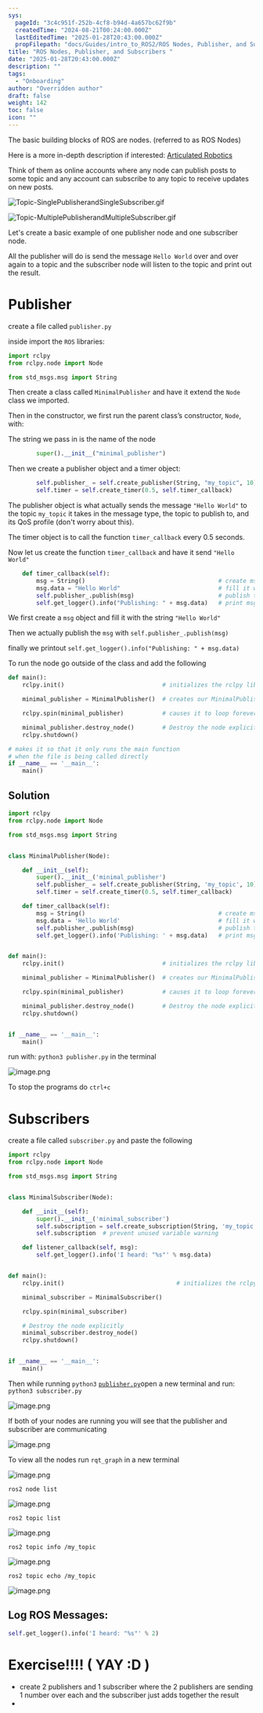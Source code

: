 ```yaml
---
sys:
  pageId: "3c4c951f-252b-4cf8-b94d-4a657bc62f9b"
  createdTime: "2024-08-21T00:24:00.000Z"
  lastEditedTime: "2025-01-28T20:43:00.000Z"
  propFilepath: "docs/Guides/intro_to_ROS2/ROS Nodes, Publisher, and Subscribers .md"
title: "ROS Nodes, Publisher, and Subscribers "
date: "2025-01-28T20:43:00.000Z"
description: ""
tags:
  - "Onboarding"
author: "Overridden author"
draft: false
weight: 142
toc: false
icon: ""
---
```


The basic building blocks of ROS are nodes. (referred to as ROS Nodes)

Here is a more in-depth description if interested: [Articulated Robotics](https://articulatedrobotics.xyz/tutorials/ready-for-ros/ros-overview#2-nodes)

Think of them as online accounts where any node can publish posts to some topic and any account can subscribe to any topic to receive updates on new posts.

![Topic-SinglePublisherandSingleSubscriber.gif](https://docs.ros.org/en/humble/_images/Topic-SinglePublisherandSingleSubscriber.gif)

![Topic-MultiplePublisherandMultipleSubscriber.gif](https://docs.ros.org/en/humble/_images/Topic-MultiplePublisherandMultipleSubscriber.gif)

Let's create a basic example of one publisher node and one subscriber node.

All the publisher will do is send the message `Hello World` over and over again to a topic and the subscriber node will listen to the topic and print out the result.

# Publisher

create a file called `publisher.py` 

inside import the `ROS` libraries:

```python
import rclpy
from rclpy.node import Node

from std_msgs.msg import String
```

Then create a class called `MinimalPublisher` and have it extend the `Node` class we imported.

Then in the constructor, we first run the parent class’s constructor, `Node`, with:

The string we pass in is the name of the node

```python
        super().__init__("minimal_publisher")
```

Then we create a publisher object and a timer object:

```python
        self.publisher_ = self.create_publisher(String, "my_topic", 10)
        self.timer = self.create_timer(0.5, self.timer_callback)
```

The publisher object is what actually sends the message `"Hello World"` to the topic `my_topic` it takes in the message type, the topic to publish to, and its QoS profile (don't worry about this).

The timer object is to call the function `timer_callback` every 0.5 seconds.

Now let us create the function `timer_callback` and have it send `"Hello World"`

```python
    def timer_callback(self):
        msg = String()                                      # create msg object
        msg.data = "Hello World"                            # fill it with data
        self.publisher_.publish(msg)                        # publish the message
        self.get_logger().info("Publishing: " + msg.data)   # print msg
```

We first create a `msg` object and fill it with the string `"Hello World"`

Then we actually publish the `msg` with `self.publisher_.publish(msg)`

finally we printout `self.get_logger().info("Publishing: " + msg.data)`

To run the node go outside of the class and add the following

```python
def main():
    rclpy.init()                            # initializes the rclpy library

    minimal_publisher = MinimalPublisher()  # creates our MinimalPublisher object

    rclpy.spin(minimal_publisher)           # causes it to loop forever

    minimal_publisher.destroy_node()        # Destroy the node explicitly
    rclpy.shutdown()

# makes it so that it only runs the main function
# when the file is being called directly
if __name__ == '__main__': 
    main()
```

## Solution

```python
import rclpy
from rclpy.node import Node

from std_msgs.msg import String


class MinimalPublisher(Node):

    def __init__(self):
        super().__init__('minimal_publisher')
        self.publisher_ = self.create_publisher(String, 'my_topic', 10)
        self.timer = self.create_timer(0.5, self.timer_callback)

    def timer_callback(self):
        msg = String()                                      # create msg object
        msg.data = 'Hello World'                            # fill it with data
        self.publisher_.publish(msg)                        # publish the message
        self.get_logger().info('Publishing: ' + msg.data)   # print msg


def main():
    rclpy.init()                            # initializes the rclpy library

    minimal_publisher = MinimalPublisher()  # creates our MinimalPublisher object

    rclpy.spin(minimal_publisher)           # causes it to loop forever

    minimal_publisher.destroy_node()        # Destroy the node explicitly
    rclpy.shutdown()


if __name__ == '__main__':
    main()
```

run with: `python3 publisher.py` in the terminal

![image.png](https://prod-files-secure.s3.us-west-2.amazonaws.com/d518164a-d88e-44d1-a4ee-3adb3bd8bce0/9214accb-ad5b-44f1-a31c-b3167c59138b/image.png?X-Amz-Algorithm=AWS4-HMAC-SHA256&X-Amz-Content-Sha256=UNSIGNED-PAYLOAD&X-Amz-Credential=ASIAZI2LB466ZWVVQLJB%2F20250525%2Fus-west-2%2Fs3%2Faws4_request&X-Amz-Date=20250525T131732Z&X-Amz-Expires=3600&X-Amz-Security-Token=IQoJb3JpZ2luX2VjEGIaCXVzLXdlc3QtMiJGMEQCIGJRSdxx7BLGzMMDvwkCpVr44I%2B499t5LxWEwL75kZX7AiAiNiaCSSueiS8rfeQqW1tBVLdKWNj0PG0FIlGneoG5%2FSr%2FAwgrEAAaDDYzNzQyMzE4MzgwNSIMl8jgmnzMzoVWd0K5KtwDWG6jpAK91TN9%2Bi5ehbPJgL3Geck91WKZ8ceMYrkYxfd%2FTeZ7x9gg6Gcm3gbYO6umihUSHd8i1EM6p7bthbqYBiknHuT45GELTWaQbyYCHUOWubdjUJcJYUadi5h1K%2Bvb5HozGrWp%2B27ptwvyg66Y4FxMQmXH1x1PHVAZ93RPkHbnFfHPtqkLdRt9vCzKUZZAFhC%2BkdCiD8vRebcXE0xgjl9NCS0HJPx5pB8nsPaUZSp6cbhCCYzGt763sOg3AiHT0lW%2BFZwuH51MY1J7JCEsIVSpMXqmCaTSP4Z5lnZJ8c4eZLhIDyvlkAOYTp6p9nM1%2BpSu7b8Gh%2F5XsnC1hgwOOl4vnQCDJRfz1qPJOzUCeR0%2F7zPk30hTw%2BcCllmqk5y%2B1KpbLQ2pcH6bZJ7CtvoqHTMX9smDf1km%2FWyuW0rZdJUJ6LEx%2B1AWytdTjgCWfQ7xu0XIJI0SL2dwf6IPOp6Ssrch4IQ8wYr%2Fxi2QBAffQQ5YtfPB1zTpXOObUvk3d4ZrM%2B8BJyRSm6s1vJ%2BLgbHAHp7%2Bg94dgCUsl%2Fk9IoTDIWdYVG8K1dQNg7L13%2BKl1Gmun4KzKrKSBujRc7R2Mr1HQhlajmVkRRCTtbHQeJU%2B1esk3LRLM5RZ%2Fz%2F1B%2FUwtdjLwQY6pgFczCM9xWi6B5G%2FAbDkzB1EO0%2FbtzZUD7bCp2opFfx%2FHHlRw4Qh%2Bn55MzOUIYQ104v%2Bs0%2F5jAzVEvL0XxHMLi24uflhdWL2EeyhHBsFC8INC7bIrduUqzIst79Urs2XXknksZxH%2FOq6T4XPwnCbKZ%2BbnzM3ii67VNhLRWseZq9c2ucyQq8Vpjjus0u9g8v6dpHNhCAsA5JUEk7owe9IrVJ3L8wgH6UJ&X-Amz-Signature=c9ca97bac64e673608b2a1a848be4efae6709f7d52f2e69cc39a8f2e1435b22f&X-Amz-SignedHeaders=host&x-id=GetObject)

To stop the programs do `ctrl+c`

# Subscribers

create a file called `subscriber.py` and paste the following

```python
import rclpy
from rclpy.node import Node

from std_msgs.msg import String


class MinimalSubscriber(Node):

    def __init__(self):
        super().__init__('minimal_subscriber')
        self.subscription = self.create_subscription(String, 'my_topic', self.listener_callback, 10)
        self.subscription  # prevent unused variable warning

    def listener_callback(self, msg):
        self.get_logger().info('I heard: "%s"' % msg.data)


def main():
    rclpy.init()                                # initializes the rclpy library

    minimal_subscriber = MinimalSubscriber()

    rclpy.spin(minimal_subscriber)

    # Destroy the node explicitly
    minimal_subscriber.destroy_node()
    rclpy.shutdown()


if __name__ == '__main__':
    main()
```

Then while running `python3` [`publisher.py`](http://publisher.py/)open a new terminal and run: `python3 subscriber.py` 

![image.png](https://prod-files-secure.s3.us-west-2.amazonaws.com/d518164a-d88e-44d1-a4ee-3adb3bd8bce0/611fccf2-c738-4dbd-94e9-98f209092866/image.png?X-Amz-Algorithm=AWS4-HMAC-SHA256&X-Amz-Content-Sha256=UNSIGNED-PAYLOAD&X-Amz-Credential=ASIAZI2LB466ZWVVQLJB%2F20250525%2Fus-west-2%2Fs3%2Faws4_request&X-Amz-Date=20250525T131732Z&X-Amz-Expires=3600&X-Amz-Security-Token=IQoJb3JpZ2luX2VjEGIaCXVzLXdlc3QtMiJGMEQCIGJRSdxx7BLGzMMDvwkCpVr44I%2B499t5LxWEwL75kZX7AiAiNiaCSSueiS8rfeQqW1tBVLdKWNj0PG0FIlGneoG5%2FSr%2FAwgrEAAaDDYzNzQyMzE4MzgwNSIMl8jgmnzMzoVWd0K5KtwDWG6jpAK91TN9%2Bi5ehbPJgL3Geck91WKZ8ceMYrkYxfd%2FTeZ7x9gg6Gcm3gbYO6umihUSHd8i1EM6p7bthbqYBiknHuT45GELTWaQbyYCHUOWubdjUJcJYUadi5h1K%2Bvb5HozGrWp%2B27ptwvyg66Y4FxMQmXH1x1PHVAZ93RPkHbnFfHPtqkLdRt9vCzKUZZAFhC%2BkdCiD8vRebcXE0xgjl9NCS0HJPx5pB8nsPaUZSp6cbhCCYzGt763sOg3AiHT0lW%2BFZwuH51MY1J7JCEsIVSpMXqmCaTSP4Z5lnZJ8c4eZLhIDyvlkAOYTp6p9nM1%2BpSu7b8Gh%2F5XsnC1hgwOOl4vnQCDJRfz1qPJOzUCeR0%2F7zPk30hTw%2BcCllmqk5y%2B1KpbLQ2pcH6bZJ7CtvoqHTMX9smDf1km%2FWyuW0rZdJUJ6LEx%2B1AWytdTjgCWfQ7xu0XIJI0SL2dwf6IPOp6Ssrch4IQ8wYr%2Fxi2QBAffQQ5YtfPB1zTpXOObUvk3d4ZrM%2B8BJyRSm6s1vJ%2BLgbHAHp7%2Bg94dgCUsl%2Fk9IoTDIWdYVG8K1dQNg7L13%2BKl1Gmun4KzKrKSBujRc7R2Mr1HQhlajmVkRRCTtbHQeJU%2B1esk3LRLM5RZ%2Fz%2F1B%2FUwtdjLwQY6pgFczCM9xWi6B5G%2FAbDkzB1EO0%2FbtzZUD7bCp2opFfx%2FHHlRw4Qh%2Bn55MzOUIYQ104v%2Bs0%2F5jAzVEvL0XxHMLi24uflhdWL2EeyhHBsFC8INC7bIrduUqzIst79Urs2XXknksZxH%2FOq6T4XPwnCbKZ%2BbnzM3ii67VNhLRWseZq9c2ucyQq8Vpjjus0u9g8v6dpHNhCAsA5JUEk7owe9IrVJ3L8wgH6UJ&X-Amz-Signature=8e500e9e3875c2606b4460323aa58729949db9777ecd0a69c10191ffc4ffdcb6&X-Amz-SignedHeaders=host&x-id=GetObject)

If both of your nodes are running you will see that the publisher and subscriber are communicating

![image.png](https://prod-files-secure.s3.us-west-2.amazonaws.com/d518164a-d88e-44d1-a4ee-3adb3bd8bce0/eea428b5-1cf0-43bb-a30b-81cbaf6c5c78/image.png?X-Amz-Algorithm=AWS4-HMAC-SHA256&X-Amz-Content-Sha256=UNSIGNED-PAYLOAD&X-Amz-Credential=ASIAZI2LB466ZWVVQLJB%2F20250525%2Fus-west-2%2Fs3%2Faws4_request&X-Amz-Date=20250525T131732Z&X-Amz-Expires=3600&X-Amz-Security-Token=IQoJb3JpZ2luX2VjEGIaCXVzLXdlc3QtMiJGMEQCIGJRSdxx7BLGzMMDvwkCpVr44I%2B499t5LxWEwL75kZX7AiAiNiaCSSueiS8rfeQqW1tBVLdKWNj0PG0FIlGneoG5%2FSr%2FAwgrEAAaDDYzNzQyMzE4MzgwNSIMl8jgmnzMzoVWd0K5KtwDWG6jpAK91TN9%2Bi5ehbPJgL3Geck91WKZ8ceMYrkYxfd%2FTeZ7x9gg6Gcm3gbYO6umihUSHd8i1EM6p7bthbqYBiknHuT45GELTWaQbyYCHUOWubdjUJcJYUadi5h1K%2Bvb5HozGrWp%2B27ptwvyg66Y4FxMQmXH1x1PHVAZ93RPkHbnFfHPtqkLdRt9vCzKUZZAFhC%2BkdCiD8vRebcXE0xgjl9NCS0HJPx5pB8nsPaUZSp6cbhCCYzGt763sOg3AiHT0lW%2BFZwuH51MY1J7JCEsIVSpMXqmCaTSP4Z5lnZJ8c4eZLhIDyvlkAOYTp6p9nM1%2BpSu7b8Gh%2F5XsnC1hgwOOl4vnQCDJRfz1qPJOzUCeR0%2F7zPk30hTw%2BcCllmqk5y%2B1KpbLQ2pcH6bZJ7CtvoqHTMX9smDf1km%2FWyuW0rZdJUJ6LEx%2B1AWytdTjgCWfQ7xu0XIJI0SL2dwf6IPOp6Ssrch4IQ8wYr%2Fxi2QBAffQQ5YtfPB1zTpXOObUvk3d4ZrM%2B8BJyRSm6s1vJ%2BLgbHAHp7%2Bg94dgCUsl%2Fk9IoTDIWdYVG8K1dQNg7L13%2BKl1Gmun4KzKrKSBujRc7R2Mr1HQhlajmVkRRCTtbHQeJU%2B1esk3LRLM5RZ%2Fz%2F1B%2FUwtdjLwQY6pgFczCM9xWi6B5G%2FAbDkzB1EO0%2FbtzZUD7bCp2opFfx%2FHHlRw4Qh%2Bn55MzOUIYQ104v%2Bs0%2F5jAzVEvL0XxHMLi24uflhdWL2EeyhHBsFC8INC7bIrduUqzIst79Urs2XXknksZxH%2FOq6T4XPwnCbKZ%2BbnzM3ii67VNhLRWseZq9c2ucyQq8Vpjjus0u9g8v6dpHNhCAsA5JUEk7owe9IrVJ3L8wgH6UJ&X-Amz-Signature=6581fe23db2a3226eaf3ce5a6ec3fe06c26f0f576ddb4cd7d73cb1e5263fc0da&X-Amz-SignedHeaders=host&x-id=GetObject)

To view all the nodes run `rqt_graph` in a new terminal

![image.png](https://prod-files-secure.s3.us-west-2.amazonaws.com/d518164a-d88e-44d1-a4ee-3adb3bd8bce0/1d98e964-4318-4d62-b5c4-8c8f78368598/image.png?X-Amz-Algorithm=AWS4-HMAC-SHA256&X-Amz-Content-Sha256=UNSIGNED-PAYLOAD&X-Amz-Credential=ASIAZI2LB466ZWVVQLJB%2F20250525%2Fus-west-2%2Fs3%2Faws4_request&X-Amz-Date=20250525T131732Z&X-Amz-Expires=3600&X-Amz-Security-Token=IQoJb3JpZ2luX2VjEGIaCXVzLXdlc3QtMiJGMEQCIGJRSdxx7BLGzMMDvwkCpVr44I%2B499t5LxWEwL75kZX7AiAiNiaCSSueiS8rfeQqW1tBVLdKWNj0PG0FIlGneoG5%2FSr%2FAwgrEAAaDDYzNzQyMzE4MzgwNSIMl8jgmnzMzoVWd0K5KtwDWG6jpAK91TN9%2Bi5ehbPJgL3Geck91WKZ8ceMYrkYxfd%2FTeZ7x9gg6Gcm3gbYO6umihUSHd8i1EM6p7bthbqYBiknHuT45GELTWaQbyYCHUOWubdjUJcJYUadi5h1K%2Bvb5HozGrWp%2B27ptwvyg66Y4FxMQmXH1x1PHVAZ93RPkHbnFfHPtqkLdRt9vCzKUZZAFhC%2BkdCiD8vRebcXE0xgjl9NCS0HJPx5pB8nsPaUZSp6cbhCCYzGt763sOg3AiHT0lW%2BFZwuH51MY1J7JCEsIVSpMXqmCaTSP4Z5lnZJ8c4eZLhIDyvlkAOYTp6p9nM1%2BpSu7b8Gh%2F5XsnC1hgwOOl4vnQCDJRfz1qPJOzUCeR0%2F7zPk30hTw%2BcCllmqk5y%2B1KpbLQ2pcH6bZJ7CtvoqHTMX9smDf1km%2FWyuW0rZdJUJ6LEx%2B1AWytdTjgCWfQ7xu0XIJI0SL2dwf6IPOp6Ssrch4IQ8wYr%2Fxi2QBAffQQ5YtfPB1zTpXOObUvk3d4ZrM%2B8BJyRSm6s1vJ%2BLgbHAHp7%2Bg94dgCUsl%2Fk9IoTDIWdYVG8K1dQNg7L13%2BKl1Gmun4KzKrKSBujRc7R2Mr1HQhlajmVkRRCTtbHQeJU%2B1esk3LRLM5RZ%2Fz%2F1B%2FUwtdjLwQY6pgFczCM9xWi6B5G%2FAbDkzB1EO0%2FbtzZUD7bCp2opFfx%2FHHlRw4Qh%2Bn55MzOUIYQ104v%2Bs0%2F5jAzVEvL0XxHMLi24uflhdWL2EeyhHBsFC8INC7bIrduUqzIst79Urs2XXknksZxH%2FOq6T4XPwnCbKZ%2BbnzM3ii67VNhLRWseZq9c2ucyQq8Vpjjus0u9g8v6dpHNhCAsA5JUEk7owe9IrVJ3L8wgH6UJ&X-Amz-Signature=6e55c269e2b397e669b1abb0d108985aa77a1d0f12a76c43df274bf0d69ded0f&X-Amz-SignedHeaders=host&x-id=GetObject)

`ros2 node list`

![image.png](https://prod-files-secure.s3.us-west-2.amazonaws.com/d518164a-d88e-44d1-a4ee-3adb3bd8bce0/680ac8cf-e6d9-4164-9ece-5b9a6fccffee/image.png?X-Amz-Algorithm=AWS4-HMAC-SHA256&X-Amz-Content-Sha256=UNSIGNED-PAYLOAD&X-Amz-Credential=ASIAZI2LB466ZWVVQLJB%2F20250525%2Fus-west-2%2Fs3%2Faws4_request&X-Amz-Date=20250525T131732Z&X-Amz-Expires=3600&X-Amz-Security-Token=IQoJb3JpZ2luX2VjEGIaCXVzLXdlc3QtMiJGMEQCIGJRSdxx7BLGzMMDvwkCpVr44I%2B499t5LxWEwL75kZX7AiAiNiaCSSueiS8rfeQqW1tBVLdKWNj0PG0FIlGneoG5%2FSr%2FAwgrEAAaDDYzNzQyMzE4MzgwNSIMl8jgmnzMzoVWd0K5KtwDWG6jpAK91TN9%2Bi5ehbPJgL3Geck91WKZ8ceMYrkYxfd%2FTeZ7x9gg6Gcm3gbYO6umihUSHd8i1EM6p7bthbqYBiknHuT45GELTWaQbyYCHUOWubdjUJcJYUadi5h1K%2Bvb5HozGrWp%2B27ptwvyg66Y4FxMQmXH1x1PHVAZ93RPkHbnFfHPtqkLdRt9vCzKUZZAFhC%2BkdCiD8vRebcXE0xgjl9NCS0HJPx5pB8nsPaUZSp6cbhCCYzGt763sOg3AiHT0lW%2BFZwuH51MY1J7JCEsIVSpMXqmCaTSP4Z5lnZJ8c4eZLhIDyvlkAOYTp6p9nM1%2BpSu7b8Gh%2F5XsnC1hgwOOl4vnQCDJRfz1qPJOzUCeR0%2F7zPk30hTw%2BcCllmqk5y%2B1KpbLQ2pcH6bZJ7CtvoqHTMX9smDf1km%2FWyuW0rZdJUJ6LEx%2B1AWytdTjgCWfQ7xu0XIJI0SL2dwf6IPOp6Ssrch4IQ8wYr%2Fxi2QBAffQQ5YtfPB1zTpXOObUvk3d4ZrM%2B8BJyRSm6s1vJ%2BLgbHAHp7%2Bg94dgCUsl%2Fk9IoTDIWdYVG8K1dQNg7L13%2BKl1Gmun4KzKrKSBujRc7R2Mr1HQhlajmVkRRCTtbHQeJU%2B1esk3LRLM5RZ%2Fz%2F1B%2FUwtdjLwQY6pgFczCM9xWi6B5G%2FAbDkzB1EO0%2FbtzZUD7bCp2opFfx%2FHHlRw4Qh%2Bn55MzOUIYQ104v%2Bs0%2F5jAzVEvL0XxHMLi24uflhdWL2EeyhHBsFC8INC7bIrduUqzIst79Urs2XXknksZxH%2FOq6T4XPwnCbKZ%2BbnzM3ii67VNhLRWseZq9c2ucyQq8Vpjjus0u9g8v6dpHNhCAsA5JUEk7owe9IrVJ3L8wgH6UJ&X-Amz-Signature=f372277c21ded4176fc2d6fec6c1976f4383300e1727b12380fb08ef0dc25e70&X-Amz-SignedHeaders=host&x-id=GetObject)

`ros2 topic list`

![image.png](https://prod-files-secure.s3.us-west-2.amazonaws.com/d518164a-d88e-44d1-a4ee-3adb3bd8bce0/eee2ebe1-27ef-4a4a-96fb-2ca54126fb29/image.png?X-Amz-Algorithm=AWS4-HMAC-SHA256&X-Amz-Content-Sha256=UNSIGNED-PAYLOAD&X-Amz-Credential=ASIAZI2LB466ZWVVQLJB%2F20250525%2Fus-west-2%2Fs3%2Faws4_request&X-Amz-Date=20250525T131732Z&X-Amz-Expires=3600&X-Amz-Security-Token=IQoJb3JpZ2luX2VjEGIaCXVzLXdlc3QtMiJGMEQCIGJRSdxx7BLGzMMDvwkCpVr44I%2B499t5LxWEwL75kZX7AiAiNiaCSSueiS8rfeQqW1tBVLdKWNj0PG0FIlGneoG5%2FSr%2FAwgrEAAaDDYzNzQyMzE4MzgwNSIMl8jgmnzMzoVWd0K5KtwDWG6jpAK91TN9%2Bi5ehbPJgL3Geck91WKZ8ceMYrkYxfd%2FTeZ7x9gg6Gcm3gbYO6umihUSHd8i1EM6p7bthbqYBiknHuT45GELTWaQbyYCHUOWubdjUJcJYUadi5h1K%2Bvb5HozGrWp%2B27ptwvyg66Y4FxMQmXH1x1PHVAZ93RPkHbnFfHPtqkLdRt9vCzKUZZAFhC%2BkdCiD8vRebcXE0xgjl9NCS0HJPx5pB8nsPaUZSp6cbhCCYzGt763sOg3AiHT0lW%2BFZwuH51MY1J7JCEsIVSpMXqmCaTSP4Z5lnZJ8c4eZLhIDyvlkAOYTp6p9nM1%2BpSu7b8Gh%2F5XsnC1hgwOOl4vnQCDJRfz1qPJOzUCeR0%2F7zPk30hTw%2BcCllmqk5y%2B1KpbLQ2pcH6bZJ7CtvoqHTMX9smDf1km%2FWyuW0rZdJUJ6LEx%2B1AWytdTjgCWfQ7xu0XIJI0SL2dwf6IPOp6Ssrch4IQ8wYr%2Fxi2QBAffQQ5YtfPB1zTpXOObUvk3d4ZrM%2B8BJyRSm6s1vJ%2BLgbHAHp7%2Bg94dgCUsl%2Fk9IoTDIWdYVG8K1dQNg7L13%2BKl1Gmun4KzKrKSBujRc7R2Mr1HQhlajmVkRRCTtbHQeJU%2B1esk3LRLM5RZ%2Fz%2F1B%2FUwtdjLwQY6pgFczCM9xWi6B5G%2FAbDkzB1EO0%2FbtzZUD7bCp2opFfx%2FHHlRw4Qh%2Bn55MzOUIYQ104v%2Bs0%2F5jAzVEvL0XxHMLi24uflhdWL2EeyhHBsFC8INC7bIrduUqzIst79Urs2XXknksZxH%2FOq6T4XPwnCbKZ%2BbnzM3ii67VNhLRWseZq9c2ucyQq8Vpjjus0u9g8v6dpHNhCAsA5JUEk7owe9IrVJ3L8wgH6UJ&X-Amz-Signature=3981dfd59294a0ba325e7c123f25f44a9587d3cfcdf35aac6f2e66b28781fed7&X-Amz-SignedHeaders=host&x-id=GetObject)

`ros2 topic info /my_topic`

![image.png](https://prod-files-secure.s3.us-west-2.amazonaws.com/d518164a-d88e-44d1-a4ee-3adb3bd8bce0/6288ef12-cb9e-406f-b9eb-65feed3a9011/image.png?X-Amz-Algorithm=AWS4-HMAC-SHA256&X-Amz-Content-Sha256=UNSIGNED-PAYLOAD&X-Amz-Credential=ASIAZI2LB466ZWVVQLJB%2F20250525%2Fus-west-2%2Fs3%2Faws4_request&X-Amz-Date=20250525T131732Z&X-Amz-Expires=3600&X-Amz-Security-Token=IQoJb3JpZ2luX2VjEGIaCXVzLXdlc3QtMiJGMEQCIGJRSdxx7BLGzMMDvwkCpVr44I%2B499t5LxWEwL75kZX7AiAiNiaCSSueiS8rfeQqW1tBVLdKWNj0PG0FIlGneoG5%2FSr%2FAwgrEAAaDDYzNzQyMzE4MzgwNSIMl8jgmnzMzoVWd0K5KtwDWG6jpAK91TN9%2Bi5ehbPJgL3Geck91WKZ8ceMYrkYxfd%2FTeZ7x9gg6Gcm3gbYO6umihUSHd8i1EM6p7bthbqYBiknHuT45GELTWaQbyYCHUOWubdjUJcJYUadi5h1K%2Bvb5HozGrWp%2B27ptwvyg66Y4FxMQmXH1x1PHVAZ93RPkHbnFfHPtqkLdRt9vCzKUZZAFhC%2BkdCiD8vRebcXE0xgjl9NCS0HJPx5pB8nsPaUZSp6cbhCCYzGt763sOg3AiHT0lW%2BFZwuH51MY1J7JCEsIVSpMXqmCaTSP4Z5lnZJ8c4eZLhIDyvlkAOYTp6p9nM1%2BpSu7b8Gh%2F5XsnC1hgwOOl4vnQCDJRfz1qPJOzUCeR0%2F7zPk30hTw%2BcCllmqk5y%2B1KpbLQ2pcH6bZJ7CtvoqHTMX9smDf1km%2FWyuW0rZdJUJ6LEx%2B1AWytdTjgCWfQ7xu0XIJI0SL2dwf6IPOp6Ssrch4IQ8wYr%2Fxi2QBAffQQ5YtfPB1zTpXOObUvk3d4ZrM%2B8BJyRSm6s1vJ%2BLgbHAHp7%2Bg94dgCUsl%2Fk9IoTDIWdYVG8K1dQNg7L13%2BKl1Gmun4KzKrKSBujRc7R2Mr1HQhlajmVkRRCTtbHQeJU%2B1esk3LRLM5RZ%2Fz%2F1B%2FUwtdjLwQY6pgFczCM9xWi6B5G%2FAbDkzB1EO0%2FbtzZUD7bCp2opFfx%2FHHlRw4Qh%2Bn55MzOUIYQ104v%2Bs0%2F5jAzVEvL0XxHMLi24uflhdWL2EeyhHBsFC8INC7bIrduUqzIst79Urs2XXknksZxH%2FOq6T4XPwnCbKZ%2BbnzM3ii67VNhLRWseZq9c2ucyQq8Vpjjus0u9g8v6dpHNhCAsA5JUEk7owe9IrVJ3L8wgH6UJ&X-Amz-Signature=30ba2374f8471f6103a12ed14ac6b6021c3bb2940f795dcac1376c48e04fe8b3&X-Amz-SignedHeaders=host&x-id=GetObject)

`ros2 topic echo /my_topic`

![image.png](https://prod-files-secure.s3.us-west-2.amazonaws.com/d518164a-d88e-44d1-a4ee-3adb3bd8bce0/0a6fcb4d-422d-4a6c-a803-749ef4adf2c6/image.png?X-Amz-Algorithm=AWS4-HMAC-SHA256&X-Amz-Content-Sha256=UNSIGNED-PAYLOAD&X-Amz-Credential=ASIAZI2LB466ZWVVQLJB%2F20250525%2Fus-west-2%2Fs3%2Faws4_request&X-Amz-Date=20250525T131732Z&X-Amz-Expires=3600&X-Amz-Security-Token=IQoJb3JpZ2luX2VjEGIaCXVzLXdlc3QtMiJGMEQCIGJRSdxx7BLGzMMDvwkCpVr44I%2B499t5LxWEwL75kZX7AiAiNiaCSSueiS8rfeQqW1tBVLdKWNj0PG0FIlGneoG5%2FSr%2FAwgrEAAaDDYzNzQyMzE4MzgwNSIMl8jgmnzMzoVWd0K5KtwDWG6jpAK91TN9%2Bi5ehbPJgL3Geck91WKZ8ceMYrkYxfd%2FTeZ7x9gg6Gcm3gbYO6umihUSHd8i1EM6p7bthbqYBiknHuT45GELTWaQbyYCHUOWubdjUJcJYUadi5h1K%2Bvb5HozGrWp%2B27ptwvyg66Y4FxMQmXH1x1PHVAZ93RPkHbnFfHPtqkLdRt9vCzKUZZAFhC%2BkdCiD8vRebcXE0xgjl9NCS0HJPx5pB8nsPaUZSp6cbhCCYzGt763sOg3AiHT0lW%2BFZwuH51MY1J7JCEsIVSpMXqmCaTSP4Z5lnZJ8c4eZLhIDyvlkAOYTp6p9nM1%2BpSu7b8Gh%2F5XsnC1hgwOOl4vnQCDJRfz1qPJOzUCeR0%2F7zPk30hTw%2BcCllmqk5y%2B1KpbLQ2pcH6bZJ7CtvoqHTMX9smDf1km%2FWyuW0rZdJUJ6LEx%2B1AWytdTjgCWfQ7xu0XIJI0SL2dwf6IPOp6Ssrch4IQ8wYr%2Fxi2QBAffQQ5YtfPB1zTpXOObUvk3d4ZrM%2B8BJyRSm6s1vJ%2BLgbHAHp7%2Bg94dgCUsl%2Fk9IoTDIWdYVG8K1dQNg7L13%2BKl1Gmun4KzKrKSBujRc7R2Mr1HQhlajmVkRRCTtbHQeJU%2B1esk3LRLM5RZ%2Fz%2F1B%2FUwtdjLwQY6pgFczCM9xWi6B5G%2FAbDkzB1EO0%2FbtzZUD7bCp2opFfx%2FHHlRw4Qh%2Bn55MzOUIYQ104v%2Bs0%2F5jAzVEvL0XxHMLi24uflhdWL2EeyhHBsFC8INC7bIrduUqzIst79Urs2XXknksZxH%2FOq6T4XPwnCbKZ%2BbnzM3ii67VNhLRWseZq9c2ucyQq8Vpjjus0u9g8v6dpHNhCAsA5JUEk7owe9IrVJ3L8wgH6UJ&X-Amz-Signature=2f626c802d66f3e43f046595bd25ecb52cbf17e080388dfe4a9b40a88dc158dc&X-Amz-SignedHeaders=host&x-id=GetObject)

## Log ROS Messages:

```python
self.get_logger().info('I heard: "%s"' % 2)
```

# Exercise!!!! ( YAY :D )

- create 2 publishers and 1 subscriber where the 2 publishers are sending 1 number over each and the subscriber just adds together the result
- 
